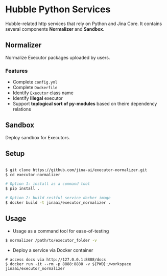 # Hubble Python Services
Hubble-related http services that rely on Python and Jina Core. It contains several components **Normalizer** and **Sandbox**.

## Normalizer

Normalize Executor packages uploaded by users.

### Features

- Complete `config.yml`
- Complete `Dockerfile`
- Identify `Executor` class name
- Identify **Illegal** executor
- Support **toplogical sort of py-modules** based on theire dependency relations

## Sandbox

Deploy sandbox for Executors.

## Setup

```bash

$ git clone https://github.com/jina-ai/executor-normalizer.git
$ cd executor-normalizer

# Option 1: install as a command tool
$ pip install .

# Option 2: build restful service docker image
$ docker build -t jinaai/executor_normalizer .
```



## Usage

-  Usage as a command tool for ease-of-testing

```bash
$ normalizer /path/to/executor_folder -v
```

- Deploy a service via Docker container

```
# access docs via http://127.0.0.1:8888/docs
$ docker run -it --rm -p 8888:8888 -v ${PWD}:/workspace jinaai/executor_normalizer
```
